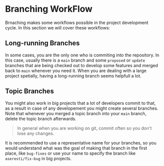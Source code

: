 # Branching WorkFlow
Brnaching makes some workflows possible in the project development cycle. In this section we will cover these workflows:
## Long-running Branches
In some cases, you are the only one who is commiting into the repository. In this case, usually there is a `main` branch and some `proposed` or `update` branches that are being checked out to develop some features and merged back to `main` whenever you need it. When you are dealing with a large project spetially, having a long-running branch seems helpfull a lot.
## Topic Branches
You might also work in big projects that a lot of developers commit to that, as a result in case of any developement you might create several branches. Note that whenever you merged a topic branch into your `main` branch, delete the topic branch afterwards.
> In general when you are working on git, commit often so you don't lose any changes.

It is recommended to use a representative name for your branches, so you would understand what was the goal of making that branch in the first place, like `bug-fixes` or use your name to specify the branch like `aseresti/fix-bug` in big projects.